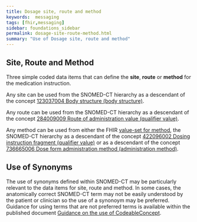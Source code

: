 ```yaml
---
title: Dosage site, route and method
keywords:  messaging
tags: [fhir,messaging]
sidebar: foundations_sidebar
permalink: dosage-site-route-method.html
summary: "Use of Dosage site, route and method"
---
```




## Site, Route and Method ##

Three simple coded data items that can define the **site**, **route** or **method** for the medication instruction.

Any site can be used from the SNOMED-CT hierarchy as a descendant of the concept [123037004 Body structure (body structure)](https://termbrowser.nhs.uk/?perspective=full&conceptId1=123037004&edition=uk-edition).

Any route can be used from the SNOMED-CT hierarchy as a  descendant of the concept [284009009 Route of administration value (qualifier value)](https://termbrowser.nhs.uk/?perspective=full&conceptId1=284009009&edition=uk-edition).

Any method can be used from either the FHIR [value-set for method](http://hl7.org/fhir/valueset-administration-method-codes.html), the SNOMED-CT hierarchy as a descendant of the concept [422096002 Dosing instruction fragment (qualifier value)](https://termbrowser.nhs.uk/?perspective=full&conceptId1=422096002&edition=uk-edition) or as a descendant of the concept [736665006 Dose form administration method (administration method)](https://termbrowser.nhs.uk/?perspective=full&conceptId1=736665006&edition=uk-edition).

<script src="https://gist.github.com/RobertGoochUK/463347c7af504eff10b60b2ae6bc189d.js"></script>

## Use of Synonyms ##

The use of synonyms defined within SNOMED-CT may be particularly relevant to the data items for site, route and method. In some cases, the anatomically correct SNOMED-CT term may not be easily understood by the patient or clinician so the use of a synonoym may be preferred. Guidance for using terms that are not preferred terms is available within the published document [Guidance on the use of CodeableConcept](https://nhsconnect.github.io/gpconnect/pages/accessrecord_structured/guidance-on-the-population-of-codeableconcept.pdf).